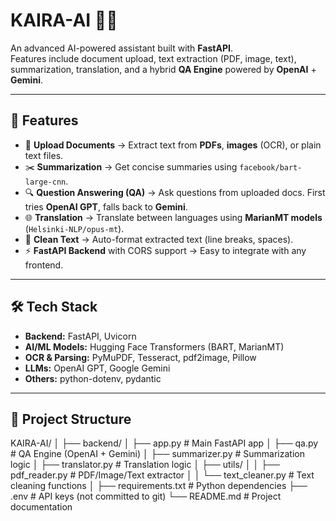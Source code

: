 # KAIRA-AI 🧠✨  
An advanced AI-powered assistant built with **FastAPI**.  
Features include document upload, text extraction (PDF, image, text), summarization, translation, and a hybrid **QA Engine** powered by **OpenAI** + **Gemini**.

---

## 🚀 Features
- 📂 **Upload Documents** → Extract text from **PDFs**, **images** (OCR), or plain text files.  
- ✂️ **Summarization** → Get concise summaries using `facebook/bart-large-cnn`.  
- 🔍 **Question Answering (QA)** → Ask questions from uploaded docs. First tries **OpenAI GPT**, falls back to **Gemini**.  
- 🌐 **Translation** → Translate between languages using **MarianMT models** (`Helsinki-NLP/opus-mt`).  
- 📜 **Clean Text** → Auto-format extracted text (line breaks, spaces).  
- ⚡ **FastAPI Backend** with CORS support → Easy to integrate with any frontend.  

---

## 🛠️ Tech Stack
- **Backend:** FastAPI, Uvicorn  
- **AI/ML Models:** Hugging Face Transformers (BART, MarianMT)  
- **OCR & Parsing:** PyMuPDF, Tesseract, pdf2image, Pillow  
- **LLMs:** OpenAI GPT, Google Gemini  
- **Others:** python-dotenv, pydantic  

---

## 📂 Project Structure
KAIRA-AI/
│
├── backend/
│ ├── app.py # Main FastAPI app
│ ├── qa.py # QA Engine (OpenAI + Gemini)
│ ├── summarizer.py # Summarization logic
│ ├── translator.py # Translation logic
│ ├── utils/
│ │ ├── pdf_reader.py # PDF/Image/Text extractor
│ │ └── text_cleaner.py # Text cleaning functions
│
├── requirements.txt # Python dependencies
├── .env # API keys (not committed to git)
└── README.md # Project documentation
